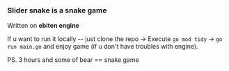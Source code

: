 ### Slider snake is a snake game  

Written on **ebiten engine**  

If u want to run it locally -- just clone the repo -> Execute ```go mod tidy``` -> ```go run main.go``` and enjoy game (if u don't have troubles with engine).  

PS. 3 hours and some of bear == snake game  
